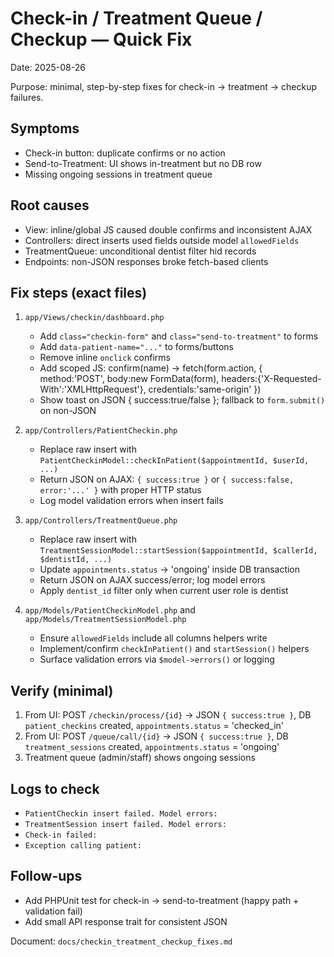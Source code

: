 # Check-in / Treatment Queue / Checkup — Quick Fix

Date: 2025-08-26

Purpose: minimal, step-by-step fixes for check-in → treatment → checkup failures.

## Symptoms

- Check-in button: duplicate confirms or no action
- Send-to-Treatment: UI shows in-treatment but no DB row
- Missing ongoing sessions in treatment queue

## Root causes

- View: inline/global JS caused double confirms and inconsistent AJAX
- Controllers: direct inserts used fields outside model `allowedFields`
- TreatmentQueue: unconditional dentist filter hid records
- Endpoints: non-JSON responses broke fetch-based clients

## Fix steps (exact files)

1. `app/Views/checkin/dashboard.php`
   - Add `class="checkin-form"` and `class="send-to-treatment"` to forms
   - Add `data-patient-name="..."` to forms/buttons
   - Remove inline `onclick` confirms
   - Add scoped JS: confirm(name) → fetch(form.action, { method:'POST', body:new FormData(form), headers:{'X-Requested-With':'XMLHttpRequest'}, credentials:'same-origin' })
   - Show toast on JSON { success:true/false }; fallback to `form.submit()` on non-JSON

2. `app/Controllers/PatientCheckin.php`
   - Replace raw insert with `PatientCheckinModel::checkInPatient($appointmentId, $userId, ...)`
   - Return JSON on AJAX: `{ success:true }` or `{ success:false, error:'...' }` with proper HTTP status
   - Log model validation errors when insert fails

3. `app/Controllers/TreatmentQueue.php`
   - Replace raw insert with `TreatmentSessionModel::startSession($appointmentId, $callerId, $dentistId, ...)`
   - Update `appointments.status` -> 'ongoing' inside DB transaction
   - Return JSON on AJAX success/error; log model errors
   - Apply `dentist_id` filter only when current user role is dentist

4. `app/Models/PatientCheckinModel.php` and `app/Models/TreatmentSessionModel.php`
   - Ensure `allowedFields` include all columns helpers write
   - Implement/confirm `checkInPatient()` and `startSession()` helpers
   - Surface validation errors via `$model->errors()` or logging

## Verify (minimal)

1. From UI: POST `/checkin/process/{id}` → JSON `{ success:true }`, DB `patient_checkins` created, `appointments.status` = 'checked_in'
2. From UI: POST `/queue/call/{id}` → JSON `{ success:true }`, DB `treatment_sessions` created, `appointments.status` = 'ongoing'
3. Treatment queue (admin/staff) shows ongoing sessions

## Logs to check

- `PatientCheckin insert failed. Model errors:`
- `TreatmentSession insert failed. Model errors:`
- `Check-in failed:`
- `Exception calling patient:`

## Follow-ups

- Add PHPUnit test for check-in → send-to-treatment (happy path + validation fail)
- Add small API response trait for consistent JSON

Document: `docs/checkin_treatment_checkup_fixes.md`
